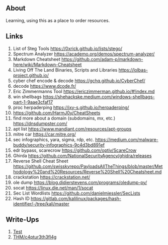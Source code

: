 ## About

Learning, using this as a place to order resources.

## Links

1. List of Steg Tools <https://0xrick.github.io/lists/stego/>
2. Spectrum Analyzer <https://academo.org/demos/spectrum-analyzer/>
3. Markdown Cheatsheet <https://github.com/adam-p/markdown-here/wiki/Markdown-Cheatsheet>
4. Living Off The Land Binaries, Scripts and Libraries <https://lolbas-project.github.io/>
5. cyber chef encode & decode <https://gchq.github.io/CyberChef/>
6. decode <https://www.dcode.fr/>
7. Eric Zimmermanns Tool <https://ericzimmerman.github.io/#!index.md>
8. win shellbags <https://shehackske.medium.com/windows-shellbags-part-1-9aae3cfaf17>
9. proc herpaderping <https://jxy-s.github.io/herpaderping/>
10. <https://github.com/HarmJ0y/CheatSheets>
11. find more about a domain (subdomains, mx, etc.) <https://dnsdumpster.com/>
12. apt list <https://www.mandiant.com/resources/apt-groups>
13. mitre car <https://car.mitre.org/>
14. sec infographics, yara, sigma, rdp, etc. <https://medium.com/malware-buddy/security-infographics-9c4d3bd891ef>
15. edr bypass, scarecrow <https://github.com/optiv/ScareCrow>
16. Ghirda <https://github.com/NationalSecurityAgency/ghidra/releases>
17. Reverse Shell Cheat Sheet <https://github.com/swisskyrepo/PayloadsAllTheThings/blob/master/Methodology%20and%20Resources/Reverse%20Shell%20Cheatsheet.md>
18. crackstation <https://crackstation.net/>
19. ole dump <https://blog.didierstevens.com/programs/oledump-py/>
20. socat <https://linux.die.net/man/1/socat>
21. Sec List Wordlists <https://github.com/danielmiessler/SecLists>
22. Hash ID <https://gitlab.com/kalilinux/packages/hash-identifier/-/tree/kali/master>

## Write-Ups

1. [Test](wu/0001.md)
2. [THM/c4ptur3th3fl4g](wu/thm_c4ptur3th3fl4g.md)
